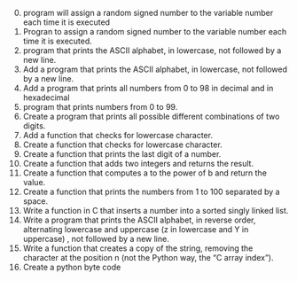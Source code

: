 0. program will assign a random signed number to the variable number each time it is executed
1. Progran to  assign a random signed number to the variable number each time it is executed.
2. program that prints the ASCII alphabet, in lowercase, not followed by a new line.
3. Add a program that prints the ASCII alphabet, in lowercase, not followed by a new line.
4. Add a program that prints all numbers from 0 to 98 in decimal and in hexadecimal
5.  program that prints numbers from 0 to 99.
6. Create a program that prints all possible different combinations of two digits.
7. Add a function that checks for lowercase character.
8. Create a function that checks for lowercase character.
9. Create a function that prints the last digit of a number.
10. Create a function that adds two integers and returns the result.
11. Create a function that computes a to the power of b and return the value.
12. Create a function that prints the numbers from 1 to 100 separated by a space.
13. Write a function in C that inserts a number into a sorted singly linked list.
14. Write a program that prints the ASCII alphabet, in reverse order, alternating lowercase and uppercase (z in lowercase and Y in uppercase) , not followed by a new line.
15. Write a function that creates a copy of the string, removing the character at the position n (not the Python way, the “C array index”).
16. Create a python byte code 

